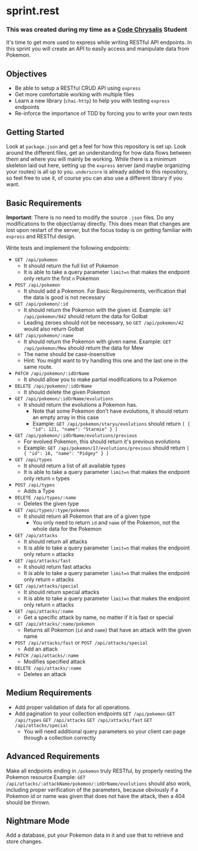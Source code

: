 # sprint.rest
### This was created during my time as a [Code Chrysalis](https://codechrysalis.io) Student

It's time to get more used to express while writing RESTful API endpoints.
In this sprint you will create an API to easily access and manipulate data from Pokemon.

## Objectives

- Be able to setup a RESTful CRUD API using `express`
- Get more comfortable working with multiple files
- Learn a new library (`chai-http`) to help you with testing `express` endpoints
- Re-inforce the importance of TDD by forcing you to write your own tests

## Getting Started

Look at `package.json` and get a feel for how this repository is set up.
Look around the different files, get an understanding for how data flows between them and where you will mainly be working.
While there is a minimum skeleton laid out here, setting up the `express` server (and maybe organizing your routes) is all up to you.
`underscore` is already added to this repository, so feel free to use it, of course you can also use a different library if you want.

## Basic Requirements

**Important**: There is no need to modify the source `.json` files. Do any modifications to the object/array directly. This does mean that changes are lost upon restart of the server, but the focus today is on getting familiar with `express` and RESTful design.

Write tests and implement the following endpoints:

- `GET /api/pokemon`
  - It should return the full list of Pokemon
  - It is able to take a query parameter `limit=n` that makes the endpoint only return the first `n` Pokemon
- `POST /api/pokemon`
  - It should add a Pokemon. For Basic Requirements, verification that the data is good is not necessary
- `GET /api/pokemon/:id`
  - It should return the Pokemon with the given id. Example: `GET /api/pokemon/042` should return the data for Golbat
  - Leading zeroes should not be necessary, so `GET /api/pokemon/42` would also return Golbat
- `GET /api/pokemon/:name`
  - It should return the Pokemon with given name. Example: `GET /api/pokemon/Mew` should return the data for Mew
  - The name should be case-insensitive
  - Hint: You might want to try handling this one and the last one in the same route.
- `PATCH /api/pokemon/:idOrName`
  - It should allow you to make partial modifications to a Pokemon
- `DELETE /api/pokemon/:idOrName`
  - It should delete the given Pokemon
- `GET /api/pokemon/:idOrName/evolutions`
  - It should return the evolutions a Pokemon has.
    - Note that some Pokemon don't have evolutions, it should return an empty array in this case
    - Example: `GET /api/pokemon/staryu/evolutions` should return `[ { "id": 121, "name": "Starmie" } ]`
- `GET /api/pokemon/:idOrName/evolutions/previous`
  - For evolved Pokemon, this should return it's previous evolutions
  - Example: `GET /api/pokemon/17/evolutions/previous` should return `[ { "id": 16, "name": "Pidgey" } ]`
- `GET /api/types`
  - It should return a list of all available types
  - It is able to take a query parameter `limit=n` that makes the endpoint only return `n` types
- `POST /api/types`
  - Adds a Type
- `DELETE /api/types/:name`
  - Deletes the given type
- `GET /api/types/:type/pokemon`
  - It should return all Pokemon that are of a given type
    - You only need to return `id` and `name` of the Pokemon, not the whole data for the Pokemon
- `GET /api/attacks`
  - It should return all attacks
  - It is able to take a query parameter `limit=n` that makes the endpoint only return `n` attacks
- `GET /api/attacks/fast`
  - It should return fast attacks
  - It is able to take a query parameter `limit=n` that makes the endpoint only return `n` attacks
- `GET /api/attacks/special`
  - It should return special attacks
  - It is able to take a query parameter `limit=n` that makes the endpoint only return `n` attacks
- `GET /api/attacks/:name`
  - Get a specific attack by name, no matter if it is fast or special
- `GET /api/attacks/:name/pokemon`
  - Returns all Pokemon (`id` and `name`) that have an attack with the given name
- `POST /api/attacks/fast` or `POST /api/attacks/special`
  - Add an attack
- `PATCH /api/attacks/:name`
  - Modifies specified attack
- `DELETE /api/attacks/:name`
  - Deletes an attack

## Medium Requirements

- Add proper validation of data for all operations.
- Add pagination to your collection endpoints `GET /api/pokemon` `GET /api/types` `GET /api/attacks` `GET /api/attacks/fast` `GET /api/attacks/special`
  - You will need additional query parameters so your client can page through a collection correctly

## Advanced Requirements

Make all endpoints ending in `/pokemon` truly RESTful, by properly nesting the Pokemon resource
Example: `GET /api/attacks/:attackName/pokemon/:idOrName/evolutions` should also work, including proper verification of the parameters, because obviously if a Pokemon id or name was given that does not have the attack, then a 404 should be thrown.

## Nightmare Mode

Add a database, put your Pokemon data in it and use that to retrieve and store changes.
